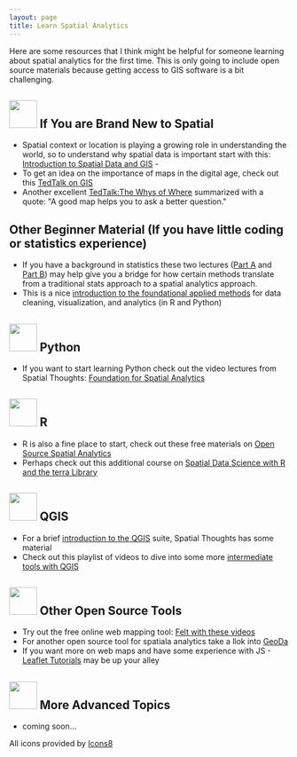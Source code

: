 ```yaml
---
layout: page
title: Learn Spatial Analytics
---
```


Here are some resources that I think might be helpful for someone learning about spatial analytics for the first time. This is only going to include open source materials because getting access to GIS software is a bit challenging.

## <img src="https://img.icons8.com/ios/50/worldwide-location--v1.png" height="50px"> If You are Brand New to Spatial 
- Spatial context or location is playing a growing role in understanding the world, so to understand why spatial data is important start with this: [Introduction to Spatial Data and GIS](https://youtu.be/eTLCpEq29gc?feature=shared) - 
- To get an idea on the importance of maps in the digital age, check out this [TedTalk on GIS](https://www.youtube.com/watch?v=9V_Mz7NDy3o)
- Another excellent [TedTalk:The Whys of Where](https://youtu.be/cBEPZ1Yoirg?feature=shared) summarized with a quote: "A good map helps you to ask a better question."

## Other Beginner Material (If you have little coding or statistics experience)
- If you have a background in statistics these two lectures ([Part A](https://youtu.be/JwHxJsesG2Y?feature=shared) and [Part B](https://youtu.be/6LDvT9qK8TY?feature=shared)) may help give you a bridge for how certain methods translate from a traditional stats approach to a spatial analytics approach.
- This is a nice [introduction to the foundational applied methods](https://www.wvview.org/mos.html) for data cleaning, visualization, and analytics (in R and Python) 

## <img src="https://img.icons8.com/ios/50/python--v1.png" height="50px"> Python
- If you want to start learning Python check out the video lectures from Spatial Thoughts: [Foundation for Spatial Analytics](https://youtube.com/playlist?list=PLppGmFLhQ1HJspXSA0asH9kw1OhlLrxHT&feature=shared)

## <img src="https://img.icons8.com/windows/32/r-project.png" height="50px"> R
- R is also a fine place to start, check out these free materials on [Open Source Spatial Analytics](https://www.wvview.org/os_sa.html)
- Perhaps check out this additional course on [Spatial Data Science with R and the terra Library](https://rspatial.org/#google_vignette) 

## <img src="https://img.icons8.com/ios/50/qgis.png" height="50px"> QGIS
- For a brief [introduction to the QGIS](https://courses.spatialthoughts.com/introduction-to-qgis.html) suite, Spatial Thoughts has some material
- Check out this playlist of videos to dive into some more [intermediate tools with QGIS](https://youtube.com/playlist?list=PLLxyyob7YmEHFg5xvwszKIo_sNZbczlNC&feature=shared)

## <img src="https://img.icons8.com/ios/50/place-marker--v1.png" height="50px"> Other Open Source Tools
- Try out the free online web mapping tool: [Felt with these videos](https://youtube.com/playlist?list=PLulpFBGeM9D56pqKcZYKOb_r10ax0Vzhy&feature=shared)
- For another open source tool for spatiala analytics take a llok into [GeoDa](https://www.youtube.com/watch?v=IRTUkUbzpC4)
- If you want more on web maps and have some experience with JS - [Leaflet Tutorials](https://youtube.com/playlist?list=PLDmvslp_VR0xjh7wGMNd_1kk0zUox6Sue&feature=shared) may be up your alley

## <img src="https://img.icons8.com/ios/50/world-map.png" height="50px"> More Advanced Topics
- coming soon...




All icons provided by <a href="https://icons8.com">Icons8</a>